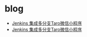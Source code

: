 # blog

- [Jenkins 集成多分支Taro微信小程序](./articles/jenkins-taro.md)
- [Jenkins 集成多分支Taro微信小程序](./articles/服务端版本兼容.md)
